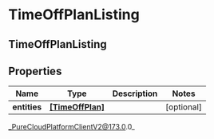 # TimeOffPlanListing

## TimeOffPlanListing

## Properties

|Name | Type | Description | Notes|
|------------ | ------------- | ------------- | -------------|
| **entities** | [**[TimeOffPlan]**]([TimeOffPlan]) |  | [optional] |



_PureCloudPlatformClientV2@173.0.0_
